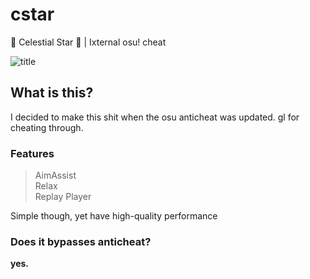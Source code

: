 # cstar
💫 Celestial Star 💫 | Ixternal osu! cheat

![title](https://user-images.githubusercontent.com/72684393/202748708-7cf473ec-85c3-4892-a1a6-1a8bd5c14612.jpg)

## What is this?
I decided to make this shit when the osu anticheat was updated.
gl for cheating through.

### Features
> AimAssist  
Relax  
Replay Player  

Simple though, yet have high-quality performance

### Does it bypasses anticheat?
**yes.**
